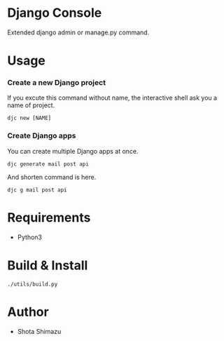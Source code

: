 # Django Console

Extended django admin or manage.py command.


# Usage

### Create a new Django project

If you excute this command without name, the interactive shell ask you a name of project.

```
djc new [NAME]
```

### Create Django apps

You can create multiple Django apps at once.

```
djc generate mail post api
```

And shorten command is here.

```
djc g mail post api
```

# Requirements

- Python3

# Build & Install

```
./utils/build.py
```
# Author

- Shota Shimazu
